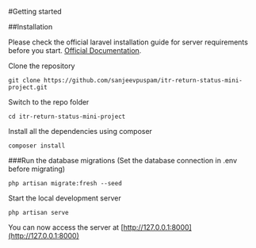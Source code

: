 #Getting started

##Installation

Please check the official laravel installation guide for server requirements before you start. [Official Documentation](https://laravel.com/docs/8.x/installation).

Clone the repository

`git clone https://github.com/sanjeevpuspam/itr-return-status-mini-project.git`

Switch to the repo folder

`cd itr-return-status-mini-project`
	
Install all the dependencies using composer

 `composer install`

###Run the database migrations (Set the database connection in .env before migrating)

 `php artisan migrate:fresh --seed`
 
 
Start the local development server

 `php artisan serve`
 
You can now access the server at [http://127.0.0.1:8000](http://127.0.0.1:8000)

